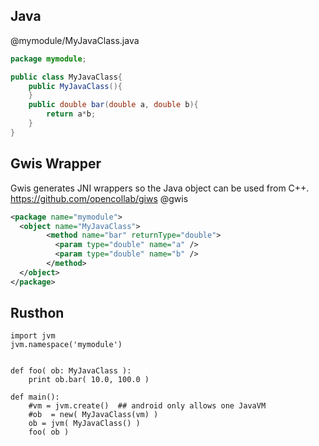 Java
-----
@mymodule/MyJavaClass.java
```java
package mymodule;

public class MyJavaClass{
	public MyJavaClass(){
	}
	public double bar(double a, double b){
		return a*b;
	}
}
```

Gwis Wrapper
-------
Gwis generates JNI wrappers so the Java object can be used from C++.
https://github.com/opencollab/giws
@gwis
```xml
<package name="mymodule">
  <object name="MyJavaClass">
        <method name="bar" returnType="double">
          <param type="double" name="a" />
          <param type="double" name="b" />
        </method>
  </object>
</package>
```


Rusthon
------------
```rusthon
import jvm
jvm.namespace('mymodule')


def foo( ob: MyJavaClass ):
	print ob.bar( 10.0, 100.0 )

def main():
	#vm = jvm.create()  ## android only allows one JavaVM
	#ob  = new( MyJavaClass(vm) )
	ob = jvm( MyJavaClass() )
	foo( ob )

```